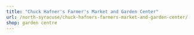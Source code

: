 ```yaml
---
title: "Chuck Hafner's Farmer's Market and Garden Center"
url: /north-syracuse/chuck-hafners-farmers-market-and-garden-center/
shop: garden centre
---
```


